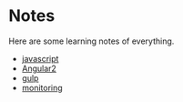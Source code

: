# Notes
Here are some learning notes of everything.
- [javascript](javascript.md)
- [Angular2](Angular2.md)
- [gulp](gulp.md)
- [monitoring](monitoring.md)
